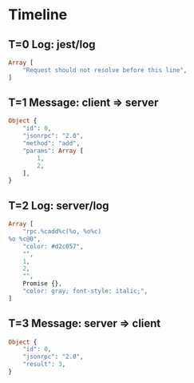 # Timeline

## T=0 Log: jest/log

```php
Array [
    "Request should not resolve before this line",
]
```

## T=1 Message: client => server

```php
Object {
    "id": 0,
    "jsonrpc": "2.0",
    "method": "add",
    "params": Array [
        1,
        2,
    ],
}
```

## T=2 Log: server/log

```php
Array [
    "rpc.%cadd%c(%o, %o%c)
%o %c@0",
    "color: #d2c057",
    "",
    1,
    2,
    "",
    Promise {},
    "color: gray; font-style: italic;",
]
```

## T=3 Message: server => client

```php
Object {
    "id": 0,
    "jsonrpc": "2.0",
    "result": 3,
}
```
